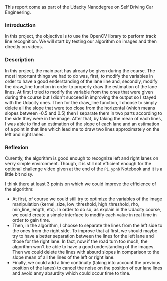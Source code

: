 This report come as part of the Udacity Nanodegree on Self Driving Car Engineering.

### Introduction
  In this project, the objective is to use the OpenCV library to perform track line recognition. We will start by testing our algorithm on images and then directly on videos.


### Description
  In this project, the main part has already be given during the course. The most important things we had to do was, first, to modify the variables in order to have a good enderstanding of the lane line and, secondly, modify the draw_line function in order to properly draw the estimation of the lane lines.
  At first I tried to modify the variable from the ones that were given during the course but I didn't succeed in improving the output so I stayed with the Udacity ones.
  Then for the draw_line function, I choose to simply delete all the slope that were too close from the horizontal (which means slopes between -0.5 and 0.5) then I separate them in two parts according to the side they were in the image. After that, by taking the mean of each lines, I was able to find an estimation of the slope of each lane and an estimation of a point in that line which lead me to draw two lines approximately on the left and right lanes.

### Reflexion
  Curently, the algorithm is good enough to recognize left and right lanes on verry simple environment. Though, it is still not efficient enough for the optional challenge video given at the end of the `P1.ypnb` Notebook and it is a little bit noisy.
  
  I think there at least 3 points on which we could improve the efficience of the algorithm:
  
- At first, of course we could still try to optimize the variables of the image manipulation (kernel_size, low_threshold, high_threshold, rho, min_line_length, etc). In order to do so, as explain in the Udacity course, we could create a simple interface to modify each value in real time in order to gain time.
- Then, in the algorithm, I choose to separate the lines from the left side to the ones from the right side. To improve that at first, we should maybe try to have a better separation between the lines for the left lane and those for the right lane. In fact, now if the road turn too much, the algorithm won't be able to have a good understanding of the images. Then we could delete the lines with absurd slopes in comparison to the slope mean of all the lines of the left or right lane.
- Finally, we could add a time continuity (taking into account the previous position of the lanes) to cancel the noise on the position of our lane lines and avoid anny absurdity which could occur time to time.
